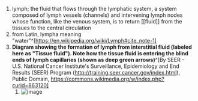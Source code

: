 1. lymph; the fluid that flows through the lymphatic system, a system composed of lymph vessels (channels) and intervening lymph nodes whose function, like the venous system, is to return [[fluid]] from the tissues to the central circulation
2. from Latin, lympha meaning "water"^[https://en.wikipedia.org/wiki/Lymph#cite_note-1]
3. **Diagram showing the formation of lymph from interstitial fluid (labeled here as "Tissue fluid"). Note how the tissue fluid is entering the blind ends of lymph capillaries (shown as deep green arrows)**^[By SEER - U.S. National Cancer Institute&#039;s Surveillance, Epidemiology and End Results (SEER) Program (http://training.seer.cancer.gov/index.html), Public Domain, https://commons.wikimedia.org/w/index.php?curid=863120]
	1. ![image](https://upload.wikimedia.org/wikipedia/commons/1/19/Illu_lymph_capillary.png)